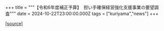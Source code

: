 +++
title = """【令和6年度補正予算】　担い手確保経営強化支援事業の要望調査"""
date = 2024-10-22T23:00:00.000Z
tags = ["kuriyama","news"]
+++


[[source]](https://www.town.kuriyama.hokkaido.jp/soshiki/50/24962.html)
